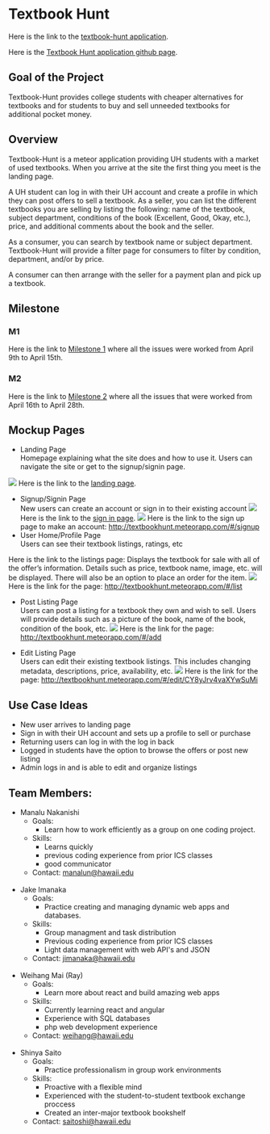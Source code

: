 # Textbook Hunt

Here is the link to the [textbook-hunt application](http://textbookhunt.meteorapp.com/#/).

Here is the [Textbook Hunt application github page](https://github.com/textbook-hunt/textbookhunt).  
## Goal of the Project 

Textbook-Hunt provides college students with cheaper alternatives for textbooks and for students to buy and sell unneeded textbooks for additional pocket money. 

## Overview

Textbook-Hunt is a meteor application providing UH students with a market of used textbooks. When you arrive at the site the first thing you meet is the landing page. 

A UH student can log in with their UH account and create a profile in which they can post offers to sell a textbook. As a seller, you can list the different textbooks you are selling by listing the following: name of the textbook, subject department, conditions of the book (Excellent, Good, Okay, etc.), price, and additional comments about the book and the seller.

As a consumer, you can search by textbook name or subject department. Textbook-Hunt will provide a filter page for consumers to filter by condition, department, and/or by price. 

A consumer can then arrange with the seller for a payment plan and pick up a textbook. 

## Milestone 

### M1 
Here is the link to [Milestone 1](https://github.com/textbook-hunt/textbookhunt/projects/2) where all the issues were worked from April 9th to April 15th. 


### M2 
Here is the link to [Milestone 2](https://github.com/textbook-hunt/textbookhunt/projects/3) where all the issues that were worked from April 16th to April 28th. 



## Mockup Pages

* Landing Page <br/>
Homepage explaining what the site does and how to use it.  Users can navigate the site or get to the signup/signin page. 

![](doc/landing-mockup.png)
Here is the link to the [landing page](https://textbook-hunt.github.io/).

* Signup/Signin Page <br/>
New users can create an account or sign in to their existing account
![](doc/signin-page.png)
Here is the link to the [sign in page](http://textbookhunt.meteorapp.com/#/signin).
![](doc/signup-page.png)
Here is the link to the sign up page to make an account: http://textbookhunt.meteorapp.com/#/signup
* User Home/Profile Page <br/>
Users can see their textbook listings, ratings, etc

Here is the link to the listings page: 
Displays the textbook for sale with all of the offer’s information.  Details such as price, textbook name, image, etc. will be displayed.  There will also be an option to place an order for the item.
![](doc/listingPage.png)
Here is the link for the page: http://textbookhunt.meteorapp.com/#/list

* Post Listing Page <br/>
Users can post a listing for a textbook they own and wish to sell.  Users will provide details such as a picture of the book, name of the book, condition of the book, etc.
![](doc/postListing.png)
Here is the link for the page: http://textbookhunt.meteorapp.com/#/add 

* Edit Listing Page <br/>
Users can edit their existing textbook listings.  This includes changing metadata, descriptions, price, availability, etc.
![](doc/editListing.png)
Here is the link for the page: http://textbookhunt.meteorapp.com/#/edit/CY8yJrv4vaXYwSuMi

## Use Case Ideas 

* New user arrives to landing page 
* Sign in with their UH account and sets up a profile to sell or purchase 
* Returning users can log in with the log in back 
* Logged in students have the option to browse the offers or post new listing 
* Admin logs in and is able to edit and organize listings 

## Team Members:

* Manalu Nakanishi
  * Goals:
    * Learn how to work efficiently as a group on one coding project.
  * Skills:
    * Learns quickly
    * previous coding experience from prior ICS classes
    * good communicator
  * Contact: manalun@hawaii.edu
  <br/>
* Jake Imanaka
  * Goals:
    * Practice creating and managing dynamic web apps and databases.
  * Skills:
    * Group managment and task distribution
    * Previous coding experience from prior ICS classes
    * Light data management with web API's and JSON
  * Contact: jimanaka@hawaii.edu
  <br/>
* Weihang Mai (Ray)
  * Goals:
    * Learn more about react and build amazing web apps
  * Skills:
    * Currently learning react and angular
    * Experience with SQL databases
    * php web development experience
  * Contact: weihang@hawaii.edu
  <br/>
* Shinya Saito
  * Goals:
    * Practice professionalism in group work environments
  * Skills:
    * Proactive with a flexible mind
    * Experienced with the student-to-student textbook exchange proccess 
    * Created an inter-major textbook bookshelf
  * Contact: saitoshi@hawaii.edu
  
    

